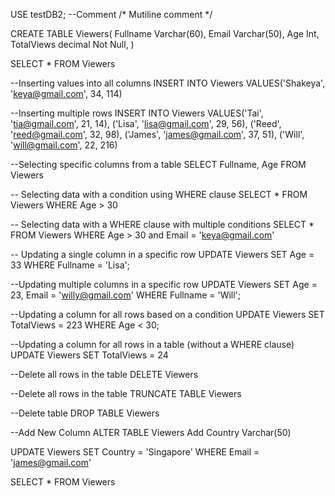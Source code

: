 USE testDB2;
--Comment
/*
Mutiline comment
*/

CREATE TABLE Viewers(
Fullname Varchar(60),
Email Varchar(50),
Age Int,
TotalViews decimal Not Null,
)

SELECT * FROM Viewers

--Inserting values into all columns
INSERT INTO Viewers
VALUES('Shakeya', 'keya@gmail.com', 34, 114)

--Inserting multiple rows
INSERT INTO Viewers
VALUES('Tai', 'tia@gmail.com', 21, 14),
	  ('Lisa', 'lisa@gmail.com', 29, 56),
	  ('Reed', 'reed@gmail.com', 32, 98),
	  ('James', 'james@gmail.com', 37, 51),
	  ('Will', 'will@gmail.com', 22, 216)


--Selecting specific columns from a table
SELECT Fullname, Age
FROM Viewers


-- Selecting data with a condition using WHERE clause
SELECT * 
FROM Viewers
WHERE Age > 30

-- Selecting data with a WHERE clause with multiple conditions
SELECT * 
FROM Viewers
WHERE Age > 30
and Email = 'keya@gmail.com'


-- Updating a single column in a specific row
UPDATE Viewers
SET Age = 33
WHERE Fullname = 'Lisa';

--Updating multiple columns in a specific row
UPDATE Viewers
SET Age = 23, Email = 'willy@gmail.com'
WHERE Fullname = 'Will';

--Updating a column for all rows based on a condition
UPDATE Viewers
SET TotalViews = 223
WHERE Age < 30;

--Updating a column for all rows in a table (without a WHERE clause)
UPDATE Viewers
SET TotalViews = 24

--Delete all rows in the table
DELETE Viewers

--Delete all rows in the table
TRUNCATE TABLE Viewers

--Delete table
DROP TABLE Viewers

--Add New Column
ALTER TABLE Viewers
Add Country Varchar(50)

UPDATE Viewers
SET Country = 'Singapore'
WHERE Email = 'james@gmail.com'

SELECT * 
FROM Viewers